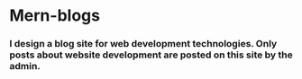 # Mern-blogs
### I design a blog site for web development technologies. Only posts about website development are posted on this site by the admin. 
